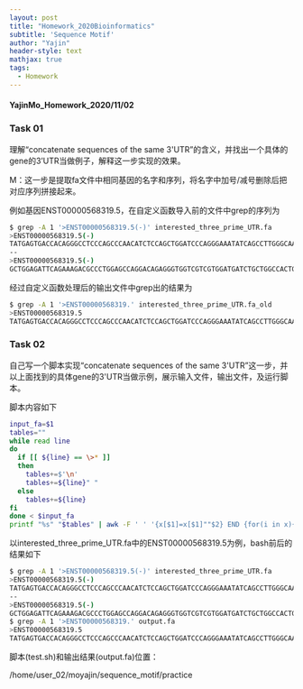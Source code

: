 ```yaml
---
layout: post
title: "Homework_2020Bioinformatics"
subtitle: 'Sequence Motif'
author: "Yajin"
header-style: text
mathjax: true
tags:
  - Homework
---
```


#### YajinMo_Homework_2020/11/02

### Task 01

理解“concatenate sequences of the same 3'UTR”的含义，并找出一个具体的gene的3’UTR当做例子，解释这一步实现的效果。

M：这一步是提取fa文件中相同基因的名字和序列，将名字中加号/减号删除后把对应序列拼接起来。

例如基因ENST00000568319.5，在自定义函数导入前的文件中grep的序列为

```bash
$ grep -A 1 '>ENST00000568319.5(-)' interested_three_prime_UTR.fa
>ENST00000568319.5(-)
TATGAGTGACCACAGGGCCTCCCAGCCCAACATCTCCAGCTGGATCCCAGGGAAATATCAGCCTTGGGCAACTGCAGTGACCAGGGGCACCGGCTGCCCACAGGGAACACATTCCTTTGCTGGGGTTCAGCGCCTCTCCTGGGGCTGGAAGTGCCAAAGCCTGGGGCAAAGCTGTGTTTCAGCCACACTGAACCCAATTACACACAGCGGGAGAACGCAGTAAACAGCTTTCCCACAA
--
>ENST00000568319.5(-)
GCTGGAGATTCAGAAAGACGCCCTGGAGCCAGGACAGAGGGTGGTCGTCGTGGATGATCTGCTGGCCACTGGTG
```

经过自定义函数处理后的输出文件中grep出的结果为

```bash
$ grep -A 1 '>ENST00000568319.' interested_three_prime_UTR.fa_old
>ENST00000568319.5
TATGAGTGACCACAGGGCCTCCCAGCCCAACATCTCCAGCTGGATCCCAGGGAAATATCAGCCTTGGGCAACTGCAGTGACCAGGGGCACCGGCTGCCCACAGGGAACACATTCCTTTGCTGGGGTTCAGCGCCTCTCCTGGGGCTGGAAGTGCCAAAGCCTGGGGCAAAGCTGTGTTTCAGCCACACTGAACCCAATTACACACAGCGGGAGAACGCAGTAAACAGCTTTCCCACAAGCTGGAGATTCAGAAAGACGCCCTGGAGCCAGGACAGAGGGTGGTCGTCGTGGATGATCTGCTGGCCACTGGTG
```

### Task 02

自己写一个脚本实现“concatenate sequences of the same 3'UTR”这一步，并以上面找到的具体gene的3'UTR当做示例，展示输入文件，输出文件，及运行脚本。

脚本内容如下

```bash
input_fa=$1
tables=""
while read line
do
  if [[ ${line} == \>* ]]
  then
    tables+=$'\n'
    tables+=${line}" "
  else
    tables+=${line}
fi
done < $input_fa
printf "%s" "$tables" | awk -F ' ' '{x[$1]=x[$1]""$2} END {for(i in x){print i ":" x[i]}}' > ./output.fa
```

以interested_three_prime_UTR.fa中的ENST00000568319.5为例，bash前后的结果如下

```bash
$ grep -A 1 '>ENST00000568319.5(-)' interested_three_prime_UTR.fa
>ENST00000568319.5(-)
TATGAGTGACCACAGGGCCTCCCAGCCCAACATCTCCAGCTGGATCCCAGGGAAATATCAGCCTTGGGCAACTGCAGTGACCAGGGGCACCGGCTGCCCACAGGGAACACATTCCTTTGCTGGGGTTCAGCGCCTCTCCTGGGGCTGGAAGTGCCAAAGCCTGGGGCAAAGCTGTGTTTCAGCCACACTGAACCCAATTACACACAGCGGGAGAACGCAGTAAACAGCTTTCCCACAA
--
>ENST00000568319.5(-)
GCTGGAGATTCAGAAAGACGCCCTGGAGCCAGGACAGAGGGTGGTCGTCGTGGATGATCTGCTGGCCACTGGTG
$ grep -A 1 '>ENST00000568319.' output.fa
>ENST00000568319.5
TATGAGTGACCACAGGGCCTCCCAGCCCAACATCTCCAGCTGGATCCCAGGGAAATATCAGCCTTGGGCAACTGCAGTGACCAGGGGCACCGGCTGCCCACAGGGAACACATTCCTTTGCTGGGGTTCAGCGCCTCTCCTGGGGCTGGAAGTGCCAAAGCCTGGGGCAAAGCTGTGTTTCAGCCACACTGAACCCAATTACACACAGCGGGAGAACGCAGTAAACAGCTTTCCCACAAGCTGGAGATTCAGAAAGACGCCCTGGAGCCAGGACAGAGGGTGGTCGTCGTGGATGATCTGCTGGCCACTGGTG
```

脚本(test.sh)和输出结果(output.fa)位置：

/home/user_02/moyajin/sequence_motif/practice
